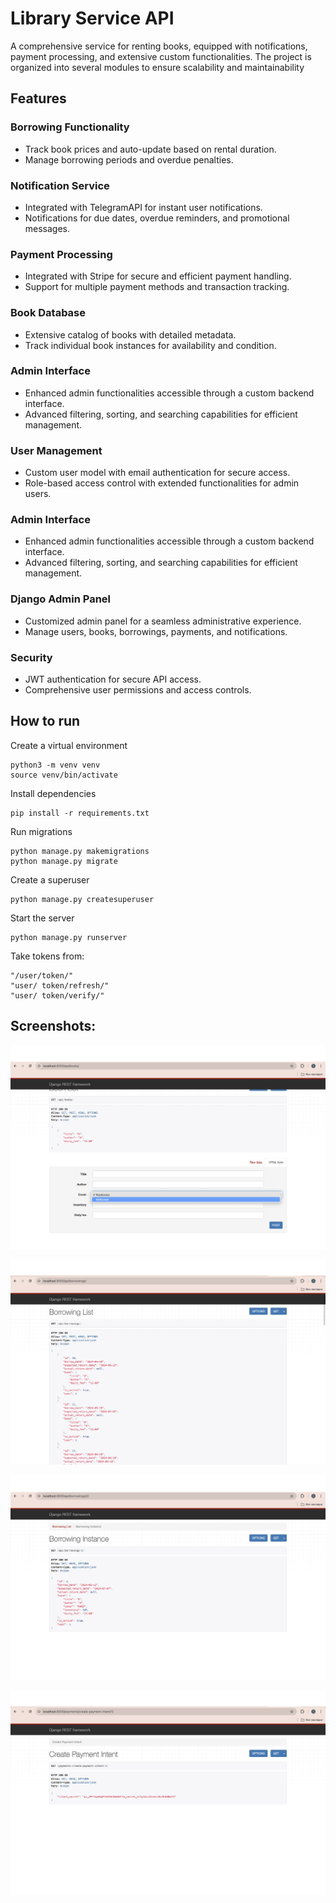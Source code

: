 # Library Service API
A comprehensive service for renting books, equipped with notifications, payment processing, and extensive custom functionalities.
The project is organized into several modules to ensure scalability and maintainability


## Features
### Borrowing Functionality
* Track book prices and auto-update based on rental duration.
* Manage borrowing periods and overdue penalties.
### Notification Service
* Integrated with TelegramAPI for instant user notifications.
* Notifications for due dates, overdue reminders, and promotional messages.
### Payment Processing
* Integrated with Stripe for secure and efficient payment handling.
* Support for multiple payment methods and transaction tracking.
### Book Database
* Extensive catalog of books with detailed metadata.
* Track individual book instances for availability and condition.
### Admin Interface
* Enhanced admin functionalities accessible through a custom backend interface.
* Advanced filtering, sorting, and searching capabilities for efficient management.
### User Management
* Custom user model with email authentication for secure access.
* Role-based access control with extended functionalities for admin users.
### Admin Interface
* Enhanced admin functionalities accessible through a custom backend interface.
* Advanced filtering, sorting, and searching capabilities for efficient management.
### Django Admin Panel
* Customized admin panel for a seamless administrative experience.
* Manage users, books, borrowings, payments, and notifications.
### Security
* JWT authentication for secure API access.
* Comprehensive user permissions and access controls.

## How to run
Create a virtual environment

    python3 -m venv venv
    source venv/bin/activate

Install dependencies

    pip install -r requirements.txt

Run migrations

    python manage.py makemigrations
    python manage.py migrate

Create a superuser

    python manage.py createsuperuser

Start the server

    python manage.py runserver


Take tokens from:

    "/user/token/"
    "user/ token/refresh/"
    "user/ token/verify/"
    

## Screenshots:
![Books List](Demo/books.png)

![Borrowings List](Demo/borrowings.png)

![Filtering feature on multiple pages](Demo/borrowings_det.png)

![Different info, depending on request type](Demo/payment.png)
